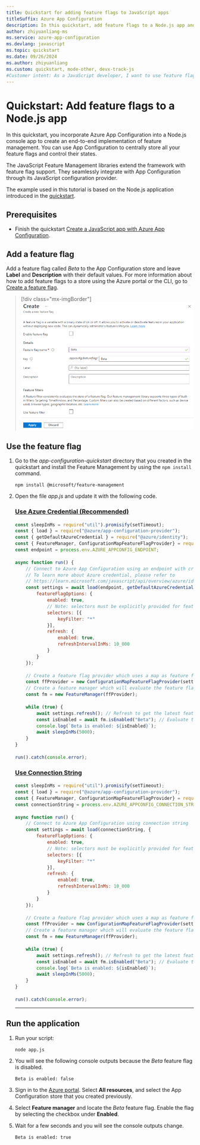 ```yaml
---
title: Quickstart for adding feature flags to JavaScript apps
titleSuffix: Azure App Configuration
description: In this quickstart, add feature flags to a Node.js app and manage them using Azure App Configuration.
author: zhiyuanliang-ms
ms.service: azure-app-configuration
ms.devlang: javascript
ms.topic: quickstart
ms.date: 09/26/2024
ms.author: zhiyuanliang
ms.custom: quickstart, mode-other, devx-track-js
#Customer intent: As a JavaScript developer, I want to use feature flags to control feature availability quickly and confidently.
---
```


# Quickstart: Add feature flags to a Node.js app

In this quickstart, you incorporate Azure App Configuration into a Node.js console app to create an end-to-end implementation of feature management. You can use App Configuration to centrally store all your feature flags and control their states.

The JavaScript Feature Management libraries extend the framework with feature flag support. They seamlessly integrate with App Configuration through its JavaScript configuration provider.

The example used in this tutorial is based on the Node.js application introduced in the [quickstart](./quickstart-javascript-provider.md).

## Prerequisites

- Finish the quickstart [Create a JavaScript app with Azure App Configuration](./quickstart-javascript-provider.md).

## Add a feature flag

Add a feature flag called *Beta* to the App Configuration store and leave **Label** and **Description** with their default values. For more information about how to add feature flags to a store using the Azure portal or the CLI, go to [Create a feature flag](./manage-feature-flags.md#create-a-feature-flag).

> [!div class="mx-imgBorder"]
> ![Enable feature flag named Beta](media/quickstart-feature-flag-javascript/add-beta-feature-flag.png)

## Use the feature flag

1. Go to the *app-configuration-quickstart* directory that you created in the quickstart and install the Feature Management by using the `npm install` command.

    ``` console
    npm install @microsoft/feature-management
    ```

1. Open the file *app.js* and update it with the following code.

    ### [Use Azure Credential (Recommended)](#tab/azurecredential)

    ``` javascript
    const sleepInMs = require("util").promisify(setTimeout);
    const { load } = require("@azure/app-configuration-provider");
    const { getDefaultAzureCredential } = require("@azure/identity");
    const { FeatureManager, ConfigurationMapFeatureFlagProvider} = require("@microsoft/feature-management")
    const endpoint = process.env.AZURE_APPCONFIG_ENDPOINT;

    async function run() {
        // Connect to Azure App Configuration using an endpoint with credential.
        // To learn more about Azure credential, please refer to
        // https://learn.microsoft.com/javascript/api/overview/azure/identity-readme#defaultazurecredential
        const settings = await load(endpoint, getDefaultAzureCredential(), {
            featureFlagOptions: {
                enabled: true,
                // Note: selectors must be explicitly provided for feature flags.
                selectors: [{
                    keyFilter: "*"
                }],
                refresh: {
                    enabled: true,
                    refreshIntervalInMs: 10_000
                }
            }
        });

        // Create a feature flag provider which uses a map as feature flag source
        const ffProvider = new ConfigurationMapFeatureFlagProvider(settings);
        // Create a feature manager which will evaluate the feature flag
        const fm = new FeatureManager(ffProvider);

        while (true) {
            await settings.refresh(); // Refresh to get the latest feature flag settings
            const isEnabled = await fm.isEnabled("Beta"); // Evaluate the feature flag
            console.log(`Beta is enabled: ${isEnabled}`);
            await sleepInMs(5000);
        }
    }

    run().catch(console.error);
    ```

    ### [Use Connection String](#tab/connectionstring)

    ``` javascript
    const sleepInMs = require("util").promisify(setTimeout);
    const { load } = require("@azure/app-configuration-provider");
    const { FeatureManager, ConfigurationMapFeatureFlagProvider} = require("@microsoft/feature-management")
    const connectionString = process.env.AZURE_APPCONFIG_CONNECTION_STRING;

    async function run() {
        // Connect to Azure App Configuration using connection string
        const settings = await load(connectionString, {
            featureFlagOptions: {
                enabled: true,
                // Note: selectors must be explicitly provided for feature flags.
                selectors: [{
                    keyFilter: "*"
                }],
                refresh: {
                    enabled: true,
                    refreshIntervalInMs: 10_000
                }
            }
        });

        // Create a feature flag provider which uses a map as feature flag source
        const ffProvider = new ConfigurationMapFeatureFlagProvider(settings);
        // Create a feature manager which will evaluate the feature flag
        const fm = new FeatureManager(ffProvider);

        while (true) {
            await settings.refresh(); // Refresh to get the latest feature flag settings
            const isEnabled = await fm.isEnabled("Beta"); // Evaluate the feature flag
            console.log(`Beta is enabled: ${isEnabled}`);
            await sleepInMs(5000);
        }
    }

    run().catch(console.error);
    ```

    ---

## Run the application

1. Run your script:

    ``` console
    node app.js
    ```

1. You will see the following console outputs because the *Beta* feature flag is disabled.

    ``` console
    Beta is enabled: false
    ```

1. Sign in to the [Azure portal](https://portal.azure.com). Select **All resources**, and select the App Configuration store that you created previously. 

1. Select **Feature manager** and locate the *Beta* feature flag. Enable the flag by selecting the checkbox under **Enabled**.

1. Wait for a few seconds and you will see the console outputs change.

    ``` console
    Beta is enabled: true
    ```